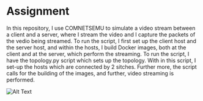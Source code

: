 # Assignment

In this repository, I use COMNETSEMU to simulate a video stream between a client and a server, where I stream the video and I capture the packets of the vedio being streamed.
To run the script, I first set up the client host and the server host, and within the hosts, I build Docker images, both at the client and at the server, which perform the streaming. 
To run the script, I have the topology.py script which sets up the topology. With in this script, I set-up the hosts which are connected by 2 sitches. 
Further more, the script calls for the building of the images, and further, video streaming is performed.

![Alt Text](image_url)
